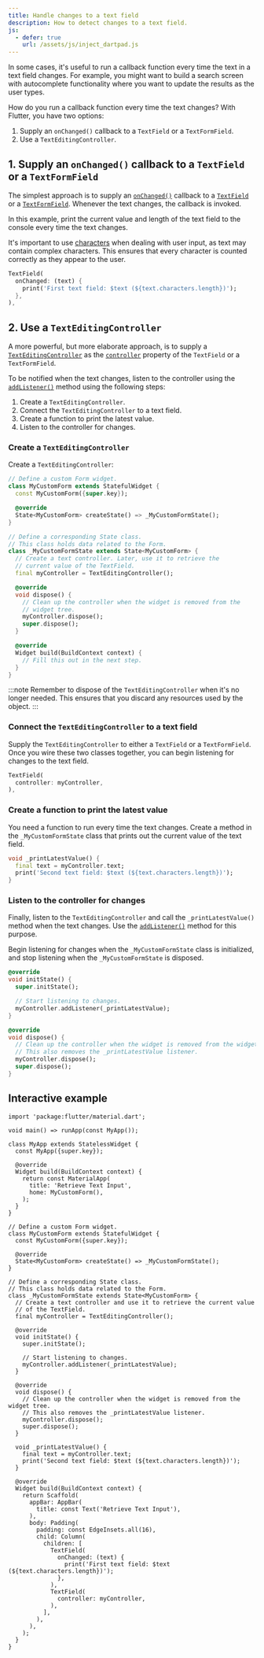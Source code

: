 ```yaml
---
title: Handle changes to a text field
description: How to detect changes to a text field.
js:
  - defer: true
    url: /assets/js/inject_dartpad.js
---
```


<?code-excerpt path-base="cookbook/forms/text_field_changes/"?>

In some cases, it's useful to run a callback function every time the text
in a text field changes. For example, you might want to build a search
screen with autocomplete functionality where you want to update the
results as the user types.

How do you run a callback function every time the text changes?
With Flutter, you have two options:

  1. Supply an `onChanged()` callback to a `TextField` or a `TextFormField`.
  2. Use a `TextEditingController`.

## 1. Supply an `onChanged()` callback to a `TextField` or a `TextFormField`

The simplest approach is to supply an [`onChanged()`][] callback to a
[`TextField`][] or a [`TextFormField`][].
Whenever the text changes, the callback is invoked.

In this example, print the current value and length of the text field 
to the console every time the text changes.

It's important to use [characters][] when dealing with user input,
as text may contain complex characters.
This ensures that every character is counted correctly
as they appear to the user.

<?code-excerpt "lib/main.dart (TextField1)"?>
```dart
TextField(
  onChanged: (text) {
    print('First text field: $text (${text.characters.length})');
  },
),
```

## 2. Use a `TextEditingController`

A more powerful, but more elaborate approach, is to supply a
[`TextEditingController`][] as the [`controller`][]
property of the `TextField` or a `TextFormField`.

To be notified when the text changes, listen to the controller
using the [`addListener()`][] method using the following steps:

  1. Create a `TextEditingController`.
  2. Connect the `TextEditingController` to a text field.
  3. Create a function to print the latest value.
  4. Listen to the controller for changes.

### Create a `TextEditingController`

Create a `TextEditingController`:

<?code-excerpt "lib/main_step1.dart (Step1)" remove="return Container();"?>
```dart
// Define a custom Form widget.
class MyCustomForm extends StatefulWidget {
  const MyCustomForm({super.key});

  @override
  State<MyCustomForm> createState() => _MyCustomFormState();
}

// Define a corresponding State class.
// This class holds data related to the Form.
class _MyCustomFormState extends State<MyCustomForm> {
  // Create a text controller. Later, use it to retrieve the
  // current value of the TextField.
  final myController = TextEditingController();

  @override
  void dispose() {
    // Clean up the controller when the widget is removed from the
    // widget tree.
    myController.dispose();
    super.dispose();
  }

  @override
  Widget build(BuildContext context) {
    // Fill this out in the next step.
  }
}
```

:::note
Remember to dispose of the `TextEditingController` when it's no
longer needed. This ensures that you discard any resources used
by the object.
:::

### Connect the `TextEditingController` to a text field

Supply the `TextEditingController` to either a `TextField`
or a `TextFormField`. Once you wire these two classes together,
you can begin listening for changes to the text field.

<?code-excerpt "lib/main.dart (TextField2)"?>
```dart
TextField(
  controller: myController,
),
```

### Create a function to print the latest value

You need a function to run every time the text changes.
Create a method in the `_MyCustomFormState` class that prints
out the current value of the text field.

<?code-excerpt "lib/main.dart (printLatestValue)"?>
```dart
void _printLatestValue() {
  final text = myController.text;
  print('Second text field: $text (${text.characters.length})');
}
```

### Listen to the controller for changes

Finally, listen to the `TextEditingController` and call the
`_printLatestValue()` method when the text changes. Use the
[`addListener()`][] method for this purpose.

Begin listening for changes when the
`_MyCustomFormState` class is initialized,
and stop listening when the `_MyCustomFormState` is disposed.

<?code-excerpt "lib/main.dart (init-state)"?>
```dart
@override
void initState() {
  super.initState();

  // Start listening to changes.
  myController.addListener(_printLatestValue);
}
```

<?code-excerpt "lib/main.dart (dispose)"?>
```dart
@override
void dispose() {
  // Clean up the controller when the widget is removed from the widget tree.
  // This also removes the _printLatestValue listener.
  myController.dispose();
  super.dispose();
}
```

## Interactive example

<?code-excerpt "lib/main.dart"?>
```dartpad title="" run="true"
import 'package:flutter/material.dart';

void main() => runApp(const MyApp());

class MyApp extends StatelessWidget {
  const MyApp({super.key});

  @override
  Widget build(BuildContext context) {
    return const MaterialApp(
      title: 'Retrieve Text Input',
      home: MyCustomForm(),
    );
  }
}

// Define a custom Form widget.
class MyCustomForm extends StatefulWidget {
  const MyCustomForm({super.key});

  @override
  State<MyCustomForm> createState() => _MyCustomFormState();
}

// Define a corresponding State class.
// This class holds data related to the Form.
class _MyCustomFormState extends State<MyCustomForm> {
  // Create a text controller and use it to retrieve the current value
  // of the TextField.
  final myController = TextEditingController();

  @override
  void initState() {
    super.initState();

    // Start listening to changes.
    myController.addListener(_printLatestValue);
  }

  @override
  void dispose() {
    // Clean up the controller when the widget is removed from the widget tree.
    // This also removes the _printLatestValue listener.
    myController.dispose();
    super.dispose();
  }

  void _printLatestValue() {
    final text = myController.text;
    print('Second text field: $text (${text.characters.length})');
  }

  @override
  Widget build(BuildContext context) {
    return Scaffold(
      appBar: AppBar(
        title: const Text('Retrieve Text Input'),
      ),
      body: Padding(
        padding: const EdgeInsets.all(16),
        child: Column(
          children: [
            TextField(
              onChanged: (text) {
                print('First text field: $text (${text.characters.length})');
              },
            ),
            TextField(
              controller: myController,
            ),
          ],
        ),
      ),
    );
  }
}
```

[`addListener()`]: {{site.api}}/flutter/foundation/ChangeNotifier/addListener.html
[`controller`]: {{site.api}}/flutter/material/TextField/controller.html
[`onChanged()`]: {{site.api}}/flutter/material/TextField/onChanged.html
[`TextField`]: {{site.api}}/flutter/material/TextField-class.html
[`TextEditingController`]: {{site.api}}/flutter/widgets/TextEditingController-class.html
[`TextFormField`]: {{site.api}}/flutter/material/TextFormField-class.html
[characters]: {{site.pub}}/packages/characters

